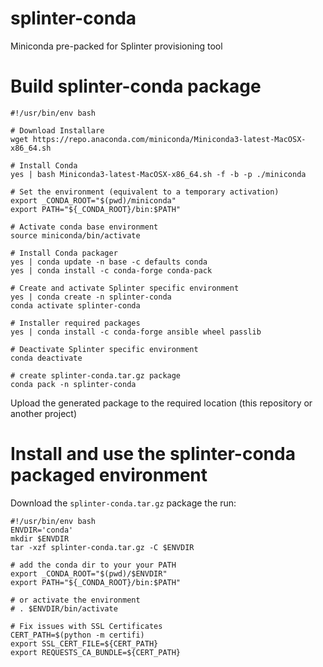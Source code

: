 # splinter-conda
Miniconda pre-packed for Splinter provisioning tool

# Build splinter-conda package

    #!/usr/bin/env bash

    # Download Installare
    wget https://repo.anaconda.com/miniconda/Miniconda3-latest-MacOSX-x86_64.sh

    # Install Conda
    yes | bash Miniconda3-latest-MacOSX-x86_64.sh -f -b -p ./miniconda

    # Set the environment (equivalent to a temporary activation)
    export _CONDA_ROOT="$(pwd)/miniconda"
    export PATH="${_CONDA_ROOT}/bin:$PATH"

    # Activate conda base environment
    source miniconda/bin/activate

    # Install Conda packager
    yes | conda update -n base -c defaults conda
    yes | conda install -c conda-forge conda-pack

    # Create and activate Splinter specific environment
    yes | conda create -n splinter-conda
    conda activate splinter-conda

    # Installer required packages
    yes | conda install -c conda-forge ansible wheel passlib

    # Deactivate Splinter specific environment
    conda deactivate

    # create splinter-conda.tar.gz package
    conda pack -n splinter-conda

Upload the generated package to the required location (this repository or another project)

# Install and use the splinter-conda packaged environment

Download the `splinter-conda.tar.gz` package the run:

    #!/usr/bin/env bash
    ENVDIR='conda'
    mkdir $ENVDIR
    tar -xzf splinter-conda.tar.gz -C $ENVDIR

    # add the conda dir to your your PATH
    export _CONDA_ROOT="$(pwd)/$ENVDIR"
    export PATH="${_CONDA_ROOT}/bin:$PATH"

    # or activate the environment
    # . $ENVDIR/bin/activate

    # Fix issues with SSL Certificates
    CERT_PATH=$(python -m certifi)
    export SSL_CERT_FILE=${CERT_PATH}
    export REQUESTS_CA_BUNDLE=${CERT_PATH}
